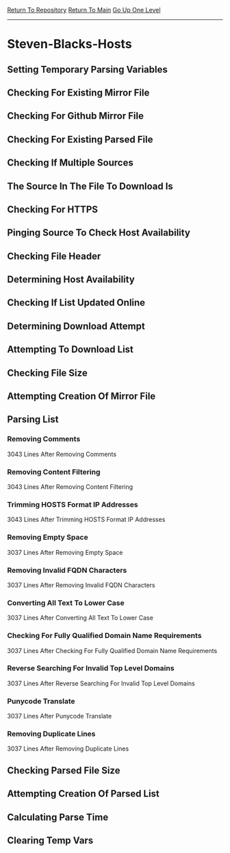 [Return To Repository](https://github.com/bast69/piholeparser/)
[Return To Main](https://github.com/bast69/piholeparser/blob/master/RecentRunLogs/Mainlog.md)
[Go Up One Level](https://github.com/bast69/piholeparser/blob/master/RecentRunLogs/TopLevelScripts/30-Processing-External-Blacklists.md)
____________________________________
# Steven-Blacks-Hosts
## Setting Temporary Parsing Variables
## Checking For Existing Mirror File
## Checking For Github Mirror File
## Checking For Existing Parsed File
## Checking If Multiple Sources
## The Source In The File To Download Is
## Checking For HTTPS
## Pinging Source To Check Host Availability
## Checking File Header
## Determining Host Availability
## Checking If List Updated Online
## Determining Download Attempt
## Attempting To Download List
## Checking File Size
## Attempting Creation Of Mirror File
## Parsing List
### Removing Comments
3043 Lines After Removing Comments
### Removing Content Filtering
3043 Lines After Removing Content Filtering
### Trimming HOSTS Format IP Addresses
3043 Lines After Trimming HOSTS Format IP Addresses
### Removing Empty Space
3037 Lines After Removing Empty Space
### Removing Invalid FQDN Characters
3037 Lines After Removing Invalid FQDN Characters
### Converting All Text To Lower Case
3037 Lines After Converting All Text To Lower Case
### Checking For Fully Qualified Domain Name Requirements
3037 Lines After Checking For Fully Qualified Domain Name Requirements
### Reverse Searching For Invalid Top Level Domains
3037 Lines After Reverse Searching For Invalid Top Level Domains
### Punycode Translate
3037 Lines After Punycode Translate
### Removing Duplicate Lines
3037 Lines After Removing Duplicate Lines
## Checking Parsed File Size
## Attempting Creation Of Parsed List
## Calculating Parse Time
## Clearing Temp Vars
